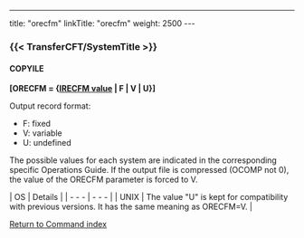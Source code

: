 ---
title: "orecfm"
linkTitle: "orecfm"
weight: 2500
--- <span id="orecfm"></span>

### {{< TransferCFT/SystemTitle  >}}

#### COPYILE

****[ORECFM = {<u>IRECFM value</u> &#124; F &#124;
V &#124; U}]****

Output record format:

- F:
    fixed
- V:
    variable
- U:
    undefined

The possible values for each system are indicated in the corresponding
specific Operations Guide. If the output file is compressed (OCOMP
not 0), the value of the ORECFM parameter is forced
to V.

| OS  | Details  |
| - - - | - - - |
| UNIX | The value "U" is kept for compatibility with previous versions. It has the same meaning as ORECFM=V. |

[Return to Command index](../../)
